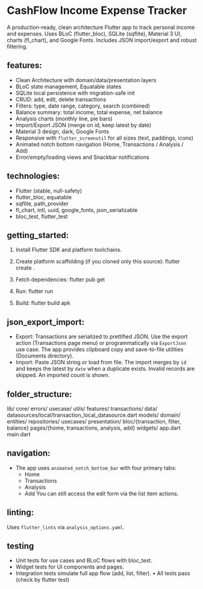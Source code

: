 # CashFlow Income Expense Tracker

A production-ready, clean architecture Flutter app to track personal income and expenses. Uses BLoC (flutter_bloc), SQLite (sqflite), Material 3 UI, charts (fl_chart), and Google Fonts. Includes JSON import/export and robust filtering.

## features:
- Clean Architecture with domain/data/presentation layers
- BLoC state management, Equatable states
- SQLite local persistence with migration-safe init
- CRUD: add, edit, delete transactions
- Filters: type, date range, category, search (combined)
- Balance summary: total income, total expense, net balance
- Analysis charts (monthly line, pie bars)
- Import/Export JSON (merge on id; keep latest by date)
- Material 3 design, dark, Google Fonts
- Responsive with `flutter_screenutil` for all sizes (text, paddings, icons)
- Animated notch bottom navigation (Home, Transactions / Analysis / Add)
- Error/empty/loading views and Snackbar notifications

## technologies:
- Flutter (stable, null-safety)
- flutter_bloc, equatable
- sqflite, path_provider
- fl_chart, intl, uuid, google_fonts, json_serializable
- bloc_test, flutter_test

## getting_started:

1) Install Flutter SDK and platform toolchains.

2) Create platform scaffolding (if you cloned only this source): flutter create .

3) Fetch dependencies: flutter pub get

4) Run: flutter run


5) Build: flutter build apk   

## json_export_import:
- Export: Transactions are serialized to prettified JSON. Use the export action (Transactions page menu) or programmatically via `ExportJson` use case. The app provides clipboard copy and save-to-file utilities (Documents directory).
- Import: Paste JSON string or load from file. The import merges by `id` and keeps the latest by `date` when a duplicate exists. Invalid records are skipped. An imported count is shown.

## folder_structure:

lib/
  core/
    errors/
    usecase/
    utils/
  features/
    transactions/
      data/
        datasources/local/transaction_local_datasource.dart
        models/
      domain/
        entities/
        repositories/
        usecases/
      presentation/
        bloc/{transaction, filter, balance}
        pages/{home, transactions, analysis, add}
        widgets/
  app.dart
  main.dart

## navigation:
- The app uses `animated_notch_bottom_bar` with four primary tabs:
  - Home
  - Transactions
  - Analysis
  - Add 
  You can still access the edit form via the list item actions.

## linting:
Uses `flutter_lints` via `analysis_options.yaml`.

## testing
- Unit tests for use cases and BLoC flows with bloc_test.
- Widget tests for UI components and pages.
- Integration tests simulate full app flow (add, list, filter).
  • All tests pass (check by flutter test)

